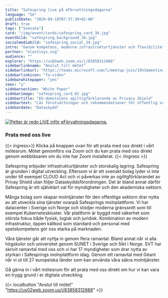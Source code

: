 ```yaml
---
title: "Safespring live på eFörvaltningsdagarna"
language: "Se"
publishDate: "2020-09-18T07:37:39+02:00"
draft: true
tags: ["Svenska"]
card: "/img/event/cards/safespring_card_34.jpg"
eventbild: "safespring_background_34.jpg"
socialmediabild: "safespring_social_34.jpg"
intro: "Genom kompetens, moderna infrastrukturtjänster och flexibilitet är Safespring grunden i digital utveckling. Vi möjliggör snabb innovation genom pålitliga och skalbara tjänster utan inlåsningseffekter."
partner: "elastisys.svg"
audience: ""
explorer: "https://us02web.zoom.us/j/83858312888"
sidebarlinkname: "Anslut till mötet"
sidebarlinkurl: "https://teams.microsoft.com/l/meetup-join/19%3ameeting_YzQyZGVjNWUtMjAwZi00OWQ2LWI1YjAtN2JiZDk2Y2RkMTk0%40thread.v2/0?context=%7b%22Tid%22%3a%221a5e7528-8965-4dd8-913d-7d84b4d657cd%22%2c%22Oid%22%3a%22a8ea5436-7684-4fb0-80c0-6117d3bc4c6e%22%7d"
sidebarlinkicon: "fa-video"
sidebarwhitepaper: "yes"
saas: "y"
sidebarsection: "White Paper"
sidebarimage: "safespring_card_02.jpg"
sidebartitle: "EU-domstolens ogiltigförklarande av Privacy Shield"
sidebartext: "Läs förutsättningar och rekommendationer för offentlig sektor och deras leverantörer"
sidebardate: "Dataskydd"
---
```


<a href="https://teams.microsoft.com/l/meetup-join/19%3ameeting_YzQyZGVjNWUtMjAwZi00OWQ2LWI1YjAtN2JiZDk2Y2RkMTk0%40thread.v2/0?context=%7b%22Tid%22%3a%221a5e7528-8965-4dd8-913d-7d84b4d657cd%22%2c%22Oid%22%3a%22a8ea5436-7684-4fb0-80c0-6117d3bc4c6e%22%7d" target="_blank"><img src="/img/event/petter-live.jpg" alt="Petter är redo LIVE inför eFörvaltningsdagarna."></a>

### Prata med oss live

{{< ingress>}}
Klicka på knappen ovan för att prata med oss direkt i vårt mötesrum. Mötet genomförs via Zoom och du kan prata med oss direkt genom webbläsaren om du inte har Zoom installerat.
{{< /ingress >}}

Safespring erbjuder infrastrukturtjänster och storskalig lagring. Safespring är grunden i digital utveckling. Eftersom vi är ett svenskt bolag lyder vi inte under till exempel CLOUD Act och vi påverkas inte av ogilitgförklarandet av Privay Shield utan följer Dataskyddsförordningen. Det är bland annat därför Safespring är ett självklart val för myndigheter och den akademiska sektorn.

Många bolag som skapar molntjänster för den offentliga sektorn drar nytta av att utveckla sina tjänster ovanpå Safesprings molnplattform. Vi har datacenter i Sverige och Norge och stödjer moderna gränssnitt som till exempel Kuberneteskluster. Vår plattform är byggd med säkerhet som största fokus både fysisk, logisk och juridisk. Kombination av modern infrastruktur, öppen källkod som standard och personal med spetskompetens gör oss starka på marknaden.

Våra tjänster går att nyttja in genom flera ramavtal. Bland annat når vi alla högskolor och universitet genom SUNET i Sverige och Sikt i Norge. SVT har skrivit ramavtal med oss och vi har 17 myndigheter som drar nytta av styrkan i Safesprings molnplattform idag. Genom ett ramavtal med Géant når vi ut till 27 europeiska länder som kan använda våra säkra molntjänster.

Gå gärna in i vårt mötesrum för att prata med oss direkt om hur vi kan vara en trygg grund i er digitala utveckling.

{{< localbutton "Anslut till mötet" "https://us02web.zoom.us/j/83858312888" >}}
